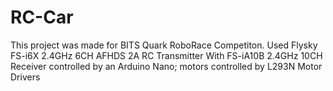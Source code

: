 # RC-Car
This project was made for BITS Quark RoboRace Competiton.
Used Flysky FS-i6X 2.4GHz 6CH AFHDS 2A RC Transmitter With FS-iA10B 2.4GHz 10CH Receiver controlled by an Arduino Nano; motors controlled by L293N Motor Drivers
